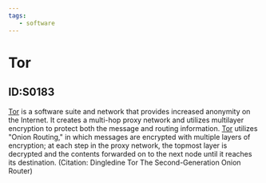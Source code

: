 ```yaml
---
tags:
   - software
---
```

# Tor
## ID:S0183
[Tor](software/S0183) is a software suite and network that provides increased anonymity on the Internet. It creates a multi-hop proxy network and utilizes multilayer encryption to protect both the message and routing information. [Tor](software/S0183) utilizes "Onion Routing," in which messages are encrypted with multiple layers of encryption; at each step in the proxy network, the topmost layer is decrypted and the contents forwarded on to the next node until it reaches its destination. (Citation: Dingledine Tor The Second-Generation Onion Router)
